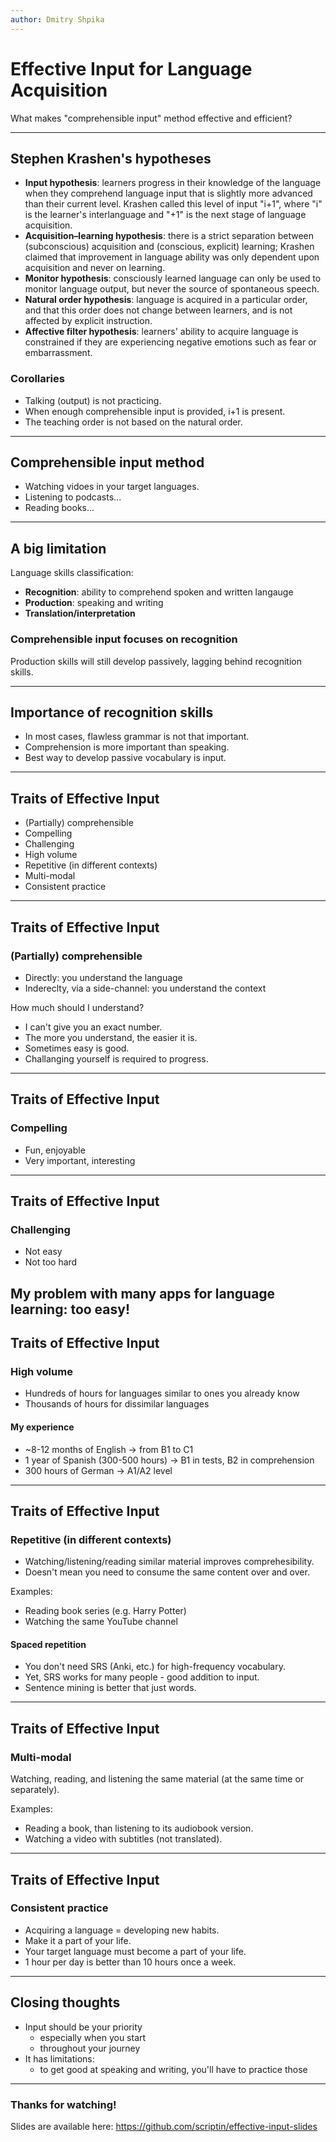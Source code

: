 ```yaml
---
author: Dmitry Shpika
---
```


# Effective Input for Language Acquisition

What makes "comprehensible input" method effective and efficient?

---

## Stephen Krashen's hypotheses

- **Input hypothesis**: learners progress in their knowledge of the language when they comprehend language input that is slightly more advanced than their current level. Krashen called this level of input "i+1", where "i" is the learner's interlanguage and "+1" is the next stage of language acquisition.
- **Acquisition–learning hypothesis**: there is a strict separation between (subconscious) acquisition and (conscious, explicit) learning; Krashen claimed that improvement in language ability was only dependent upon acquisition and never on learning.
- **Monitor hypothesis**: consciously learned language can only be used to monitor language output, but never the source of spontaneous speech.
- **Natural order hypothesis**: language is acquired in a particular order, and that this order does not change between learners, and is not affected by explicit instruction.
- **Affective filter hypothesis**: learners' ability to acquire language is constrained if they are experiencing negative emotions such as fear or embarrassment.

### Corollaries

- Talking (output) is not practicing.
- When enough comprehensible input is provided, i+1 is present.
- The teaching order is not based on the natural order.

---

## Comprehensible input method

- Watching vidoes in your target languages.
- Listening to podcasts...
- Reading books...

---

## A big limitation

Language skills classification:

- **Recognition**: ability to comprehend spoken and written langauge
- **Production**: speaking and writing
- **Translation/interpretation**

### Comprehensible input focuses on recognition

Production skills will still develop passively, lagging behind recognition skills.

---

## Importance of recognition skills

- In most cases, flawless grammar is not that important.
- Comprehension is more important than speaking.
- Best way to develop passive vocabulary is input.

---

## Traits of Effective Input

- (Partially) comprehensible
- Compelling
- Challenging
- High volume
- Repetitive (in different contexts)
- Multi-modal
- Consistent practice

---

## Traits of Effective Input

### (Partially) comprehensible

- Directly: you understand the language
- Indereclty, via a side-channel: you understand the context

How much should I understand?

- I can't give you an exact number.
- The more you understand, the easier it is.
- Sometimes easy is good.
- Challanging yourself is required to progress.

---

## Traits of Effective Input

### Compelling

- Fun, enjoyable
- Very important, interesting

---

## Traits of Effective Input

### Challenging

- Not easy
- Not too hard

My problem with many apps for language learning: **too easy!**
---

## Traits of Effective Input

### High volume

- Hundreds of hours for languages similar to ones you already know
- Thousands of hours for dissimilar languages

#### My experience

- ~8-12 months of English -> from B1 to C1
- 1 year of Spanish (300-500 hours) -> B1 in tests, B2 in comprehension
- 300 hours of German -> A1/A2 level

---

## Traits of Effective Input

### Repetitive (in different contexts)

- Watching/listening/reading similar material improves comprehesibility.
- Doesn't mean you need to consume the same content over and over.

Examples:

- Reading book series (e.g. Harry Potter)
- Watching the same YouTube channel

#### Spaced repetition

- You don't need SRS (Anki, etc.) for high-frequency vocabulary.
- Yet, SRS works for many people - good addition to input.
- Sentence mining is better that just words.

---

## Traits of Effective Input

### Multi-modal

Watching, reading, and listening the same material (at the same time or separately).

Examples:

- Reading a book, than listening to its audiobook version.
- Watching a video with subtitles (not translated).

---

## Traits of Effective Input

### Consistent practice

- Acquiring a language = developing new habits.
- Make it a part of your life.
- Your target language must become a part of your life.
- 1 hour per day is better than 10 hours once a week.

---

## Closing thoughts

- Input should be your priority
  - especially when you start
  - throughout your journey
- It has limitations:
  - to get good at speaking and writing, you'll have to practice those

---

### Thanks for watching!

Slides are available here: <https://github.com/scriptin/effective-input-slides>
